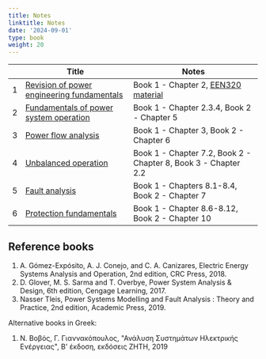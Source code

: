 ```yaml
---
title: Notes
linktitle: Notes
date: '2024-09-01'
type: book
weight: 20
---
```


|  | Title | Notes |
|-----------------|------------|------------|
|1| [Revision of power engineering fundamentals](./lecture_part1_presentation.pdf) | Book 1 - Chapter 2, [EEN320 material](https://sps.cut.ac.cy/courses/een320/) |
|2| [Fundamentals of power system operation](./lecture_part2_presentation.pdf)| Book 1 - Chapter 2.3.4, Book 2 - Chapter 5  |
|3| [Power flow analysis](./lecture_part3_presentation.pdf) | Book 1 - Chapter 3, Book 2 - Chapter 6|
|4| [Unbalanced operation](./lecture_part4_presentation.pdf) |  Book 1 - Chapter 7.2, Book 2 - Chapter 8, Book 3 - Chapter 2.2 |
|5| [Fault analysis](./lecture_part5_presentation.pdf) |  Book 1 - Chapters 8.1-8.4, Book 2 - Chapter 7  | 
|6| [Protection fundamentals](./lecture_part6_presentation.pdf) |  Book 1 - Chapter 8.6-8.12, Book 2 - Chapter 10 |

## Reference books

1. A. Gómez-Expósito, A. J. Conejo, and C. A. Canizares, Electric Energy Systems Analysis and Operation, 2nd edition, CRC Press, 2018.
2. D. Glover, M. S. Sarma and T. Overbye, Power System Analysis & Design, 6th edition, Cengage Learning, 2017.
3. Nasser Tleis, Power Systems Modelling and Fault Analysis : Theory and Practice, 2nd edition, Academic Press, 2019.

Alternative books in Greek:

1. Ν. Βοβός, Γ. Γιαννακόπουλος, "Ανάλυση Συστημάτων Ηλεκτρικής Ενέργειας", Β' έκδοση, εκδόσεις ΖΗΤΗ, 2019
